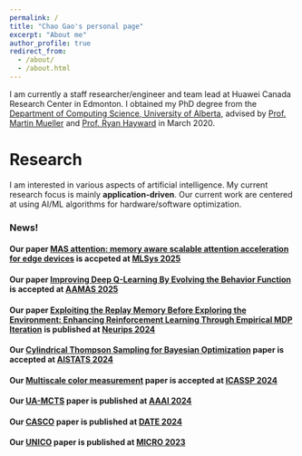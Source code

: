 ```yaml
---
permalink: /
title: "Chao Gao's personal page"
excerpt: "About me"
author_profile: true
redirect_from: 
  - /about/
  - /about.html
---
```


I am currently a staff researcher/engineer and team lead at Huawei Canada Research Center in Edmonton.  I obtained my PhD degree from the [Department of Computing Science, University of Alberta](http://cs.ualberta.ca), advised by [Prof. Martin Mueller](https://webdocs.cs.ualberta.ca/~mmueller/) and [Prof. Ryan Hayward](https://webdocs.cs.ualberta.ca/~hayward/) in March 2020. 

Research
======

I am interested in various aspects of artificial intelligence. 
My current research focus is mainly **application-driven**. 
Our current work are centered at using AI/ML algorithms for hardware/software optimization. 

<script type="text/javascript" id="clustrmaps" src="//cdn.clustrmaps.com/map_v2.js?d=ks1HHRx40JDqCQpww-aK6hlG-ujd51WX5oytEVIXeQs&cl=ffffff&w=a">

</script>


### News! 

#### Our paper [MAS attention: memory aware scalable attention acceleration for edge devices](https://arxiv.org/abs/2411.17720) is accpeted at [MLSys 2025](https://mlsys.org/)

#### Our paper [Improving Deep Q-Learning By Evolving the Behavior Function](https://arxiv.org/html/2501.00913v1) is accepted at [AAMAS 2025](https://aamas2025.org/)

#### Our paper [Exploiting the Replay Memory Before Exploring the Environment: Enhancing Reinforcement Learning Through Empirical MDP Iteration](https://neurips.cc/virtual/2024/poster/93796) is published at [Neurips 2024](https://neurips.cc/)

#### Our [Cylindrical Thompson Sampling for Bayesian Optimization](https://proceedings.mlr.press/v238/rashidi24a/rashidi24a.pdf) paper is accepted at [AISTATS 2024](http://aistats.org/aistats2024/) 

#### Our [Multiscale color measurement](https://ieeexplore.ieee.org/document/10448247) paper is accepted at [ICASSP 2024](https://2024.ieeeicassp.org/)

#### Our [UA-MCTS](https://ojs.aaai.org/index.php/AAAI/article/view/29994) paper is published at [AAAI 2024](https://aaai.org/aaai-conference/)

#### Our [CASCO](https://www.date-conference.com/date-2024-accepted-papers) paper is published at [DATE 2024](https://www.date-conference.com/) 

#### Our [UNICO](https://dl.acm.org/doi/10.1145/3613424.3614282) paper is published at [MICRO 2023](https://microarch.org/micro56/)
